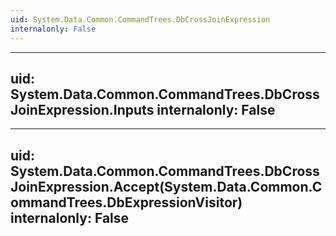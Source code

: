```yaml
---
uid: System.Data.Common.CommandTrees.DbCrossJoinExpression
internalonly: False
---
```


---
uid: System.Data.Common.CommandTrees.DbCrossJoinExpression.Inputs
internalonly: False
---

---
uid: System.Data.Common.CommandTrees.DbCrossJoinExpression.Accept(System.Data.Common.CommandTrees.DbExpressionVisitor)
internalonly: False
---
